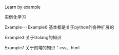 Learn by example

实例化学习


Example---Example6 基本都是关于python的各种扩展的

Example3 关于Golang的知识

Example7 关于前端的知识：css、html
